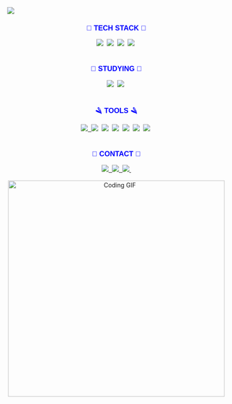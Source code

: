 <!-- 페이지 상단의 캡슐형 헤더 이미지를 추가 -->
<img src="https://capsule-render.vercel.app/api?type=wave&color=auto&height=300&section=header&text=Hi%20Teosee3&fontSize=90" />

<!-- 기술 스택 섹션 제목 가운데 정렬 -->
<h3 align="center" style="color: blue; font-family: Arial, sans-serif;">🌈 TECH STACK 🌈</h3>
<!-- 기술 스택 아이콘들 가운데 정렬 -->
<div align="center">
  <!-- C 아이콘 -->
  <img src="https://img.shields.io/badge/C-FFFFFF.svg?style=for-the-badge&logo=c&logoColor=0000FF" />&nbsp
  <!-- C++ 아이콘 -->
  <img src="https://img.shields.io/badge/C++-FFFFFF.svg?style=for-the-badge&logo=c%2B%2B&logoColor=0000FF" />&nbsp
  <!-- C# 아이콘 -->
  <img src="https://img.shields.io/badge/C%23-FFFFFF.svg?style=for-the-badge&logo=c-sharp&logoColor=0000FF" />&nbsp
  <!-- Python 아이콘 -->
  <img src="https://img.shields.io/badge/python-FFFFFF?style=for-the-badge&logo=python&logoColor=0000FF" />&nbsp
</div>
<br>

<!-- 공부중인 기술 섹션 제목 가운데 정렬 -->
<h3 align="center" style="color: blue; font-family: Arial, sans-serif;">💫 STUDYING 💫</h3>
<!-- 공부중인 기술 아이콘들 가운데 정렬 -->
<div align="center">
  <!-- MySQL 아이콘 -->
  <img src="https://img.shields.io/badge/MySQL-FFFFFF.svg?style=for-the-badge&logo=mysql&logoColor=0000FF" />&nbsp
  <!-- Linux 아이콘 -->
  <img src="https://img.shields.io/badge/Linux-FFFFFF?style=for-the-badge&logo=linux&logoColor=0000FF" />&nbsp
</div>

<br>

<!-- 도구 섹션 제목 가운데 정렬 -->
<h3 align="center" style="color: blue; font-family: Arial, sans-serif;">🪒 TOOLS 🪒</h3>
<!-- 도구 아이콘들 가운데 정렬 -->
<div align="center">
  <!-- Git 아이콘 -->
  <a href="https://github.com/teosee3?tab=repositories">
    <img src="https://img.shields.io/badge/git-FFFFFF.svg?style=for-the-badge&logo=git&logoColor=0000FF" />&nbsp
  </a>
  <!-- Github 아이콘 -->
  <img src="https://img.shields.io/badge/github-FFFFFF.svg?style=for-the-badge&logo=github&logoColor=0000FF" />&nbsp
  <!-- Visual Studio 아이콘 -->
  <img src="https://img.shields.io/badge/Visual%20Studio-FFFFFF.svg?style=for-the-badge&logo=visual%20studio&logoColor=0000FF" />&nbsp
  <!-- Visual Basic 아이콘 -->
  <img src="https://img.shields.io/badge/Visual%20Basic-FFFFFF.svg?style=for-the-badge&logo=visual%20studio&logoColor=0000FF" />&nbsp
  <!-- RadStudio 아이콘 -->
  <img src="https://img.shields.io/badge/RadStudio-FFFFFF.svg?style=for-the-badge&logo=rad-studio&logoColor=0000FF" />&nbsp
  <!-- Bitbucket 아이콘 -->
  <img src="https://img.shields.io/badge/Bitbucket-FFFFFF.svg?style=for-the-badge&logo=bitbucket&logoColor=0000FF" />&nbsp
  <!-- MySQL Workbench 아이콘 -->
  <img src="https://img.shields.io/badge/MySQL%20Workbench-FFFFFF.svg?style=for-the-badge&logo=mysql&logoColor=0000FF" />&nbsp
</div>

<br>

<!-- 연락처 섹션 제목 가운데 정렬 -->
<h3 align="center" style="color: blue; font-family: Arial, sans-serif;">💌 CONTACT 💌</h3>
<!-- 연락처 아이콘들 가운데 정렬 -->
<div align="center">
  <!-- 블로그 아이콘 -->
  <a href="https://teosee3.tistory.com/">
    <img src="https://img.shields.io/badge/Teosee%20Blog-FFFFFF?style=for-the-badge&logo=blog&logoColor=0000FF" />&nbsp
  </a>
  <!-- 이메일 아이콘 -->
  <a href="mailto:teosee3@gmail.com">
    <img src="https://img.shields.io/badge/teosee3@gmail.com-FFFFFF?style=for-the-badge&logo=gmail&logoColor=0000FF"/>&nbsp
  </a>
  <!-- Github 아이콘 -->
  <a href="https://github.com/teosee3/CV">
    <img src="https://img.shields.io/badge/Github-FFFFFF?style=for-the-badge&logo=github&logoColor=0000FF" />&nbsp
  </a>
</div>
<br>

<!-- 센스 있는 gif 추가 -->
<div align="center">
  <img src="https://media.giphy.com/media/l0HUpt2s9Pclgt9Vm/giphy.gif" alt="Coding GIF" width="500" />
</div>
